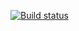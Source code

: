 [![Build status](https://ci.appveyor.com/api/projects/status/eui44qvfdadgxlvo?svg=true)](https://ci.appveyor.com/project/DmitriiLife/carddeliveryordertestmode)
